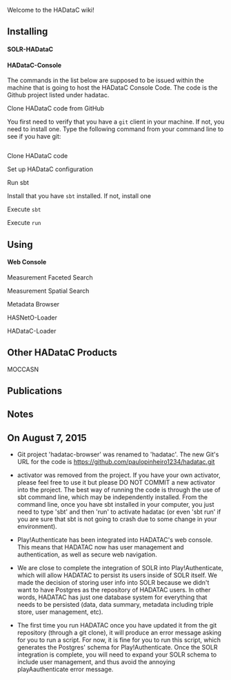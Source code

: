Welcome to the HADataC wiki!

## Installing

#### SOLR-HADataC

#### HADataC-Console

The commands in the list below are supposed to be issued within the machine that is going to host the HADataC Console Code. The code is the Github project listed under hadatac.

Clone HADataC code from GitHub

You first need to verify that you have a `git` client in your machine. If not, you need to install one. Type the following command from your command line to see if you have git:

```git
```

Clone HADataC code 

Set up HADataC configuration

Run sbt

Install that you have `sbt` installed. If not, install one

Execute `sbt`

Execute `run`

## Using

#### Web Console

Measurement Faceted Search

Measurement Spatial Search

Metadata Browser
 
HASNetO-Loader

HADataC-Loader

## Other HADataC Products

MOCCASN

## Publications

## Notes

## On August 7, 2015

* Git project 'hadatac-browser' was renamed to 'hadatac'. The new Git's URL for the code is https://github.com/paulopinheiro1234/hadatac.git

* activator was removed from the project. If you have your own activator, please feel free to use it but please DO NOT COMMIT a new activator into the project. The best way of running the code is through the use of sbt command line, which may be independently installed. From the command line, once you have sbt installed in your computer, you just need to type 'sbt' and then 'run' to activate hadatac (or even 'sbt run' if you are sure that sbt is not going to crash due to some change in your environment).

* Play!Authenticate has been integrated into HADATAC's web console. This means that HADATAC now has user management and authentication, as well as secure web navigation.

* We are close to complete the integration of SOLR into Play!Authenticate, which will allow HADATAC to persist its users inside of SOLR itself. We made the decision of storing user info into SOLR because we didn't want to have Postgres as the repository of HADATAC users. In other words, HADATAC has just one database system for everything that needs to be persisted (data, data summary, metadata including triple store, user management, etc).

* The first time you run HADATAC once you have updated it from the git repository (through a git clone), it will produce an error message asking for you to run a script. For now, it is fine for you to run this script, which generates the Postgres' schema for Play!Authenticate. Once the SOLR integration is complete, you will need to expand your SOLR schema to include user management, and thus avoid the annoying playAauthenticate error message. 
